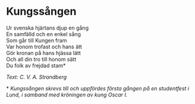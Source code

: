 # Kungssången

Ur svenska hjärtans djup en gång  
En samfälld och en enkel sång  
Som går till Kungen fram  
Var honom trofast och hans ätt  
Gör kronan på hans hjässa lätt  
Och all din tro till honom sätt  
Du folk av frejdad stam\*

_Text: C. V. A. Strandberg_

\* _Kungssången skrevs till och uppfördes första gången på en studentfest i Lund, i samband med kröningen av kung Oscar I._
